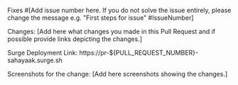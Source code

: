 Fixes #[Add issue number here. If you do not solve the issue entirely, please change the message e.g.
"First steps for issue" #IssueNumber]

Changes: [Add here what changes you made in this Pull Request and if possible provide links depicting the changes.]

Surge Deployment Link: https://pr-${PULL_REQUEST_NUMBER}-sahayaak.surge.sh

Screenshots for the change: [Add here screenshots showing the changes.]
